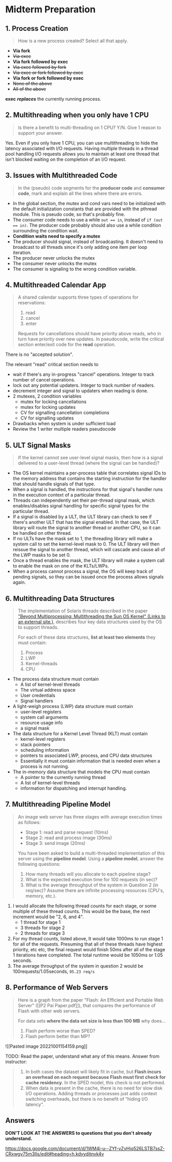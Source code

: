 # Midterm Preparation
## 1. Process Creation
> How is a new process created? Select all that apply.

- **Via fork**
- ~~Via exec~~
- **Via fork followed by exec**
- ~~Via exec followed by fork~~
- ~~Via exec or fork followed by exec~~
- **Via fork or fork followed by exec**
- ~~None of the above~~
- ~~All of the above~~

**exec** **_replaces_** the currently running process.

## 2. Multithreading when you only have 1 CPU

> Is there a benefit to multi-threading on 1 CPU? Y/N. Give 1 reason to support your answer.

Yes. Even if you only have 1 CPU, you can use multithreading to hide the latency associated with I/O requests. Having multiple threads in a thread pool handling I/O requests allows you to maintain at least one thread that isn't blocked waiting on the completion of an I/O request.

## 3. Issues with Multithreaded Code

>In the (pseudo) code segments for the **producer code** and **consumer code**, mark and explain all the lines where there are errors.

- In the global section, the mutex and cond vars need to be initialized with the default initialization constants that are provided with the pthread module. This is pseudo code, so that's probably fine.
- The consumer code needs to use a while `out == in`, instead of `if (out == in)`. The producer code probably should also use a while condition surrounding the condition wait.
- **Condition waits need to specify a mutex**
- The producer should signal, instead of broadcasting. It doesn't need to broadcast to all threads since it's only adding one item per loop iteration.
- The producer never unlocks the mutex
- The consumer never unlocks the mutex
- The consumer is signaling to the wrong condition variable.

## 4. Multithreaded Calendar App

> A shared calendar supports three types of operations for reservations:
> 1. read
> 2. cancel
> 3. enter
> 
> Requests for cancellations should have priority above reads, who in turn have priority over new updates.
> In pseudocode, write the critical section enter/exit code for the **read** operation.

There is no "accepted solution".

The relevant "read" critical section needs to
- wait if there's any in-progress "cancel" operations. Integer to track number of cancel operations.
- lock out any potential updaters. Integer to track number of readers.
- decrement integer and signal to updaters when reading is done.
- 2 mutexes, 2 condition variables
	- mutex for locking cancellations
	- mutex for locking updates
	- CV for signalling cancellation completions
	- CV for signalling updates
- Drawbacks when system is under sufficient load
- Review the 1 writer multiple readers pseudocode

## 5. ULT Signal Masks

> If the kernel cannot see user-level signal masks, then how is a signal delivered to a user-level thread (where the signal can be handled)?

- The OS kernel maintains a per-process table that correlates signal IDs to the memory address that contains the starting instruction for the handler that should handle signals of that type.
- When a signal is handled, the instructions for that signal's handler runs in the execution context of a particular thread.
- Threads can independently set their per-thread signal mask, which enables/disables signal handling for specific signal types for the particular thread.
- If a signal is disabled by a ULT, the ULT library can check to see if there's another ULT that has the signal enabled. In that case, the ULT library will route the signal to another thread or another CPU, so it can be handled on other thread.
- If no ULTs have the mask set to 1, the threading library will make a system call to set the kernel-level mask to 0. The ULT library will then reissue the signal to another thread, which will cascade and cause all of the LWP masks to be set 0.
- Once a thread enables the mask, the ULT library will make a system call to enable the mask on one of the KLTs/LWPs.
- When a process cannot process a signal, the OS will keep track of pending signals, so they can be issued once the process allows signals again.

## 6. Multithreading Data Structures

> The implementation of Solaris threads described in the paper ["Beyond Multiprocessing: Multithreading the Sun OS Kernel" (Links to an external site.)](https://s3.amazonaws.com/content.udacity-data.com/courses/ud923/references/ud923-eykholt-paper.pdf), describes four key data structures used by the OS to support threads.
> 
> For each of these data structures, **list at least two elements** they must contain:
> 
> 1. Process
> 2. LWP
> 3. Kernel-threads
> 4. CPU

- The process data structure must contain
	- A list of kernel-level threads
	- The virtual address space
	- User credentials
	- Signal handlers
- A light-weigh process (LWP) data structure must contain
	- user-level registers
	- system call arguments
	- resource usage info
	- a signal mask
- The data structure for a Kernel Level Thread (KLT) must contain
	- kernel-level registers
	- stack pointers
	- scheduling information
	- pointers to associated LWP, process, and CPU data structures
	- Essentially it must contain information that is needed even when a process is not running.
- The in-memory data structure that models the CPU must contain
	- A pointer to the currently running thread
	- A list of kernel-level threads
	- information for dispatching and interrupt handling.

## 7. Multithreading Pipeline Model

> An image web server has three stages with average execution times as follows:
>
> - Stage 1: read and parse request (10ms)
> - Stage 2: read and process image (30ms)
> - Stage 3: send image (20ms)
> 
> You have been asked to build a multi-threaded implementation of this server using the **pipeline model**. Using a **pipeline model**, answer the following questions:
> 
> 1.  How many threads will you allocate to each pipeline stage?
> 2.  What is the expected execution time for 100 requests (in sec)?
> 3.  What is the average throughput of the system in Question 2 (in req/sec)? Assume there are infinite processing resources (CPU's, memory, etc.).

1. I would allocate the following thread counts for each stage, or some multiple of these thread counts. This would be the base, the next increment would be "2, 6, and 4".
	- 1 thread for stage 1
	- 3 threads for stage 2
	- 2 threads for stage 3
2. For my thread counts, listed above, It would take 1000ms to run stage 1 for all of the requests. Presuming that all of these threads have highest priority, etc etc, the final request would finish 50ms after all of the stage 1 iterations have completed. The total runtime would be 1050ms or 1.05 seconds.
3. The average throughput of the system in question 2 would be 100requests/1.05seconds, `95.23 req/s`

## 8. Performance of Web Servers

> Here is a graph from the paper "Flash: An Efficient and Portable Web Server" ([[P2 Pai Paper.pdf]]), that compares the performance of Flash with other web servers.
> 
> For data sets **where the data set size is less than 100 MB** why does...
> 
> 1. Flash perform worse than SPED?
> 2. Flash perform better than MP?

![[Pasted image 20221001154159.png]]

TODO: Read the paper, understand what any of this means. Answer from instructor:

> 1.  In both cases the dataset will likely fit in cache, but **Flash incurs an overhead on each request because Flash must first check for cache residency**. In the SPED model, this check is not performed.    
> 2.  When data is present in the cache, there is no need for slow disk I/O operations. Adding threads or processes just adds context switching overheads, but there is no benefit of “hiding I/O latency”.

## Answers
**DON'T LOOK AT THE ANSWERS to questions that you don't already understand.**

https://docs.google.com/document/d/1WM4j-u--ZYf-vZvHiq526LSTB7ssZ-CRxwgv75m3IIs/edit#heading=h.kdyyditnvk4v